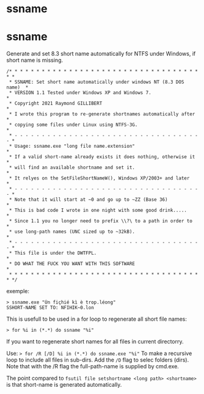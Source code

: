 # ssname
# ssname
Generate and set 8.3 short name automatically for NTFS under Windows, if short name is missing.
```
/* * * * * * * * * * * * * * * * * * * * * * * * * * * * * * * * * * * * *
 * SSNAME: Set short name automatically under windows NT (8.3 DOS name)  *
 * VERSION 1.1 Tested under Windows XP and Windows 7.                    *
 * Copyright 2021 Raymond GILLIBERT                                      *
 * I wrote this program to re-generate shortnames automatically after    *
 * copying some files under Linux using NTFS-3G.                         *
 * - - - - - - - - - - - - - - - - - - - - - - - - - - - - - - - - - - - *
 * Usage: ssname.exe "long file name.extension"                          *
 * If a valid short-name already exists it does nothing, otherwise it    *
 * will find an available shortname and set it.                          *
 * It relyes on the SetFileShortNameW(), Windows XP/2003+ and later      *
 * - - - - - - - - - - - - - - - - - - - - - - - - - - - - - - - - - - - *
 * Note that it will start at ~0 and go up to ~ZZ (Base 36)              *
 * This is bad code I wrote in one night with some good drink.....       *
 * Since 1.1 you no longer need to prefix \\?\ to a path in order to     *
 * use long-path names (UNC sized up to ~32kB).                          *
 * - - - - - - - - - - - - - - - - - - - - - - - - - - - - - - - - - - - *
 * This file is under the DWTFPL.                                        *
 * DO WHAT THE FUCK YOU WANT WITH THIS SOFTWARE                          *
 * * * * * * * * * * * * * * * * * * * * * * * * * * * * * * * * * * * * */
```
exemple:
```
> ssname.exe "Ùn fiçhié kì è trop.léong"
SSHORT-NAME SET TO: NFIHIK~0.lon
```
This is usefull to be used in a for loop to regenerate all short file names:

`> for %i in (*.*) do ssname "%i"`

If you want to regenerate short names for all files in current directorry.

Use: `> for /R [/D] %i in (*.*) do ssname.exe "%i"`
To make a recursive loop to include all files in sub-dirs.
Add the `/D` flag to selec folders (dirs).
Note that with the /R flag the full-path-name is supplied by cmd.exe.

The point compared to `fsutil file setshortname <long path> <shortname>` is that short-name is generated automatically.
